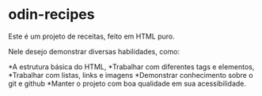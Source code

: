 # odin-recipes
Este é um projeto de receitas, feito em HTML puro. 

Nele desejo demonstrar diversas habilidades, como: 

*A estrutura básica do HTML,
*Trabalhar com diferentes tags e elementos, 
*Trabalhar com listas, links e imagens
*Demonstrar conhecimento sobre o git e github
*Manter o projeto com boa qualidade em sua acessibilidade.
